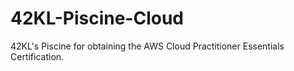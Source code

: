 # 42KL-Piscine-Cloud
42KL's Piscine for obtaining the AWS Cloud Practitioner Essentials Certification.
